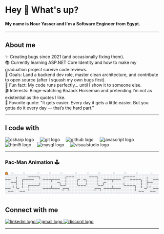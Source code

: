 <h1 align="left">Hey 👋 What's up?</h1>

<h4 align="left">My name is Nour Yasser and I'm a Software Engineer from Egypt.</h4>

---

<h2 align="left">About me</h2>

<p align="left">
✨ Creating bugs since 2021 (and occasionally fixing them).<br>
📚 Currently learning ASP.NET Core Identity and how to make my graduation project survive code reviews.<br>
🎯 Goals: Land a backend dev role, master clean architecture, and contribute to open source (after I squash my own bugs first).<br>
🎲 Fun fact: My code runs perfectly… until I show it to someone else.<br>
🎬 Interests: Binge-watching BoJack Horseman and pretending I’m not as existential as the quotes I like.<br>
📝 Favorite quote: "It gets easier. Every day it gets a little easier. But you gotta do it every day — that’s the hard part."
</p>

---

<h2 align="left">I code with</h2>

<div align="left">
  <img src="https://cdn.jsdelivr.net/gh/devicons/devicon/icons/csharp/csharp-original.svg" height="40" alt="csharp logo"/>
  <img width="12"/>
  <img src="https://cdn.jsdelivr.net/gh/devicons/devicon/icons/git/git-original.svg" height="40" alt="git logo"/>
  <img width="12"/>
  <img src="https://cdn.jsdelivr.net/gh/devicons/devicon/icons/github/github-original.svg" height="40" alt="github logo"/>
  <img width="12"/>
  <img src="https://cdn.jsdelivr.net/gh/devicons/devicon/icons/javascript/javascript-original.svg" height="40" alt="javascript logo"/>
  <img width="12"/>
  <img src="https://cdn.jsdelivr.net/gh/devicons/devicon/icons/html5/html5-original.svg" height="40" alt="html5 logo"/>
  <img width="12"/>
  <img src="https://cdn.jsdelivr.net/gh/devicons/devicon/icons/mysql/mysql-original.svg" height="40" alt="mysql logo"/>
  <img width="12"/>
  <img src="https://cdn.jsdelivr.net/gh/devicons/devicon/icons/visualstudio/visualstudio-plain.svg" height="40" alt="visualstudio logo"/>
</div>

---

### Pac‑Man Animation 🕹️
<p align="center">
  <picture>
    <source media="(prefers-color-scheme: dark)" srcset="https://raw.githubusercontent.com/NourYassser/NourYassser/output/pacman-contribution-graph-dark.svg">
    <source media="(prefers-color-scheme: light)" srcset="https://raw.githubusercontent.com/NourYassser/NourYassser/output/pacman-contribution-graph.svg">
    <img alt="Pac‑Man Contribution Graph" src="https://raw.githubusercontent.com/NourYassser/NourYassser/output/pacman-contribution-graph.svg" />
  </picture>
</p>

<h2 align="left">Connect with me</h2>

<div align="left">
  <a href="https://www.linkedin.com/in/nour-yasser-7461aa272/" target="_blank">
    <img src="https://raw.githubusercontent.com/maurodesouza/profile-readme-generator/master/src/assets/icons/social/linkedin/default.svg" width="52" height="40" alt="linkedin logo"/>
  </a>
  <a href="mailto:nouryasser08@gmail.com" target="_blank">
    <img src="https://raw.githubusercontent.com/maurodesouza/profile-readme-generator/master/src/assets/icons/social/gmail/default.svg" width="52" height="40" alt="gmail logo"/>
  </a>
    <a href="sleepingspider#8739" target="_blank">
    <img src="https://raw.githubusercontent.com/maurodesouza/profile-readme-generator/master/src/assets/icons/social/discord/default.svg" width="52" height="40" alt="discord logo"/>
</div>

---
